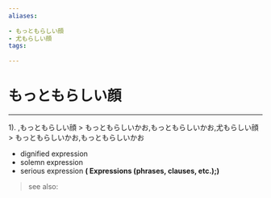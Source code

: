 ```yaml
---
aliases:
    
- もっともらしい顔
- 尤もらしい顔
tags:
    
---
```


# もっともらしい顔
---
1).
,もっともらしい顔 > もっともらしいかお,もっともらしいかお,尤もらしい顔 > もっともらしいかお,もっともらしいかお

- dignified expression
- solemn expression
- serious expression
**( Expressions (phrases, clauses, etc.);)**
> see also: 
            